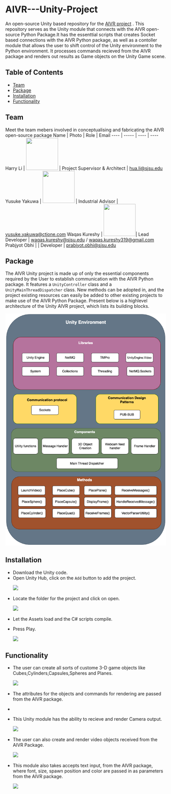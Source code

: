 # AIVR---Unity-Project
An open-source Unity based repository for the [AIVR project](https://github.com/kgdash116/aivr-project) . This repository serves as the Unity module that connects with the AIVR open-source Python Package.It has the essenttial scripts that creates Socket based connections with the AIVR Python package, as well as a contoller module that allows the user to shift control of the Unity environment to the Python environment. It processes commands recieved from the AIVR package and renders out results as Game objects on the Unity Game scene.


## Table of Contents

- [Team](#team)
- [Package](#package)
- [Installation](#installation)
- [Functionality](#functionality)


## Team
Meet the team mebers involved in conceptualising and fabricating the AIVR open-source package
Name | Photo | Role | Email
---- | ----- | ---- | ----
Harry Li | <img src="https://user-images.githubusercontent.com/38079632/227462713-9f9a5f60-e869-4c92-a653-98c1e6af724f.jpg" width="100" height="100"> | Project Supervisor & Architect | hua.li@sjsu.edu
Yusuke Yakuwa | <img src="https://user-images.githubusercontent.com/38079632/227462162-c2182a3b-e310-4b65-8d48-9ce06d7f87dd.jpg" width="100" height="100"> | Industrial Advisor | yusuke.yakuwa@ctione.com
Waqas Kureshy | <img src="https://github.com/kgdash116.png" width="100" height="100">| Lead Developer | waqas.kureshy@sjsu.edu / waqas.kureshy319@gmail.com
Prabjyot Obhi |  | Developer | prabjyot.obhi@sjsu.edu

## Package
The AIVR Unity project is made up of only the essential components required by the User to establish communication with the AIVR Python package. It features a `UnityController` class and a `UnityMainThreadDispatcher` class. New methods can be adopted in, and the project existing resources can easily be added to other existing projects to make use of the AIVR Python Package. Present below is a highlevel architecture of the Unity AIVR project, which lists its building blocks. 

<p align="center">
  <img src="https://github.com/kgdash116/AIVR---Unity-Project/blob/main/Unity%20screenshots/Unity%20archntecture%20ALT%20colors.png?raw=true">
</p>


## Installation

- Download the Unity code.
- Open Unity Hub, click on the `Add` button to add the project.
  <p>
  <img src="https://github.com/kgdash116/AIVR---Unity-Project/blob/main/Unity%20screenshots/Screenshot%202023-12-06%20at%201.48.23%E2%80%AFPM.png?raw=true">
</p>

- Locate the folder for the project and click on open.

  <p>
  <img src="https://github.com/kgdash116/AIVR---Unity-Project/blob/main/Unity%20screenshots/Screenshot%202023-12-06%20at%201.51.16%E2%80%AFPM.png?raw=true">
</p>

- Let the Assets load and the C# scripts compile.
  
- Press Play.

  <p> <img src="https://github.com/kgdash116/AIVR---Unity-Project/blob/main/Unity%20screenshots/Screenshot%202023-12-06%20at%202.22.37%E2%80%AFPM.png?raw=true"></p>



## Functionality

- The user can create all sorts of custome 3-D game objects like Cubes,Cylinders,Capsules,Spheres and Planes.
  <p>
  <img src="https://github.com/kgdash116/AIVR---Unity-Project/blob/main/Unity%20screenshots/Screenshot%202023-12-01%20at%2012.48.46%E2%80%AFPM.png?raw=true">
</p>

- The attributes for the objects and commands for rendering are passed from the AIVR package.
- 
- This Unity module has the ability to recieve and render Camera output.

  <p>
  <img src="https://github.com/kgdash116/AIVR---Unity-Project/blob/main/Unity%20screenshots/Screenshot%202023-12-01%20at%2012.43.07%E2%80%AFPM.png?raw=true">
</p>

- The user can also create and render video objects received from the AIVR Package.
  
  <p>
  <img src="https://github.com/kgdash116/AIVR---Unity-Project/blob/main/Unity%20screenshots/Screenshot%202023-12-01%20at%201.04.41%E2%80%AFPM.png?raw=true">
</p>

- This module also takes accepts text input, from the AIVR package, where font, size, spawn position and color are passed in as parameters from the AIVR package.
  
  <p>
  <img src="https://github.com/kgdash116/AIVR---Unity-Project/blob/main/Unity%20screenshots/Screenshot%202023-12-01%20at%2012.52.43%E2%80%AFPM.png?raw=true">
</p>
